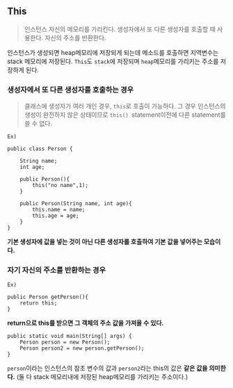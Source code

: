 ## This

>인스턴스 자신의 메모리를 가리킨다.
생성자에서 또 다른 생성자를 호출할 때 사용한다.
자신의 주소를 반환한다.

인스턴스가 생성되면 heap메모리에 저장되게 되는데 메소드를 호출하면 지역변수는 stack 메모리에 저장된다. 
`This`도 `stack`에 저장되며 `heap`메모리를 가리키는 주소를 저장하게 된다.

### 생성자에서 또 다른 생성자를 호출하는 경우

> 클래스에 생성자가 여러 개인 경우, `this`로 호출이 가능하다.
그 경우 인스턴스의 생성이 완전하지 않은 상태이므로 `this() `statement이전에 다른 statement를 쓸 수 없다.

```
Ex)

public class Person {
    
    String name;
    int age;
    
    public Person(){
        this("no name",1);
    }
    
    public Person(String name, int age){
        this.name = name;
        this.age = age;
    }
}
```

**기본 생성자에 값을 넣는 것이 아닌 다른 생성자를 호출하여 기본 값을 넣어주는 모습이다.**


### 자기 자신의 주소를 반환하는 경우

```
Ex)

public Person getPerson(){
    return this;
}
```

**return으로 this를 받으면 그 객체의 주소 값을 가져올 수 있다.**

```
public static void main(String[] args) {
    Person person = new Person();
    Person person2 = new person.getPerson();
}
```

`person`이라는 인스턴스의 참조 변수의 값과 `person2`라는 this의 값은 **같은 값을 의미한다.** (둘 다 stack 메모리내에 저장된 heap메모리를 가리키는 주소이다.)

